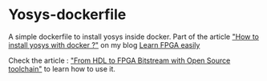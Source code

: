 # Yosys-dockerfile
A simple dockerfile to install yosys inside docker. Part of the article ["How to install yosys with docker ?"](https://learn-fpga-easily.com/how-to-install-yosys-with-docker/) on my blog [Learn FPGA easily](https://learn-fpga-easily.com)

Check the article : ["From HDL to FPGA Bitstream with Open Source toolchain"](https://learn-fpga-easily.com/from-hdl-to-fpga-bitstream-with-open-source-toolchain/) to learn how to use it. 